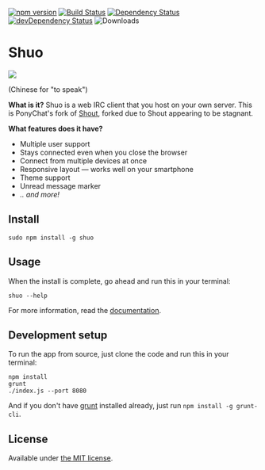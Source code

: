 [![npm version](https://img.shields.io/npm/v/shuo.svg)](https://www.npmjs.org/package/shuo)
[![Build Status](https://travis-ci.org/Shuo-IRC/Shuo.svg?branch=master)](https://travis-ci.org/Shuo-IRC/Shuo)
[![Dependency Status](https://david-dm.org/Shuo-IRC/Shuo.svg)](https://david-dm.org/Shuo-IRC/Shuo)
[![devDependency Status](https://david-dm.org/Shuo-IRC/Shuo/dev-status.svg)](https://david-dm.org/Shuo-IRC/Shuo#info=devDependencies)
![Downloads](https://img.shields.io/npm/dt/shuo.svg)

# Shuo

![](https://i.imgur.com/Cy3zOow.png)

(Chinese for "to speak")

__What is it?__
Shuo is a web IRC client that you host on your own server. This is PonyChat's
fork of [Shout](https://github.com/erming/shout), forked due to Shout appearing
to be stagnant.

__What features does it have?__
- Multiple user support
- Stays connected even when you close the browser
- Connect from multiple devices at once
- Responsive layout — works well on your smartphone
- Theme support
- Unread message marker
- _.. and more!_

## Install

```
sudo npm install -g shuo
```

## Usage

When the install is complete, go ahead and run this in your terminal:

```
shuo --help
```

For more information, read the [documentation](https://github.com/Shuo-IRC/Shuo/wiki).

## Development setup

To run the app from source, just clone the code and run this in your terminal:

```
npm install
grunt
./index.js --port 8080
```

And if you don't have [grunt](http://gruntjs.com/getting-started) installed
already, just run `npm install -g grunt-cli`.

## License

Available under [the MIT license](http://mths.be/mit).
